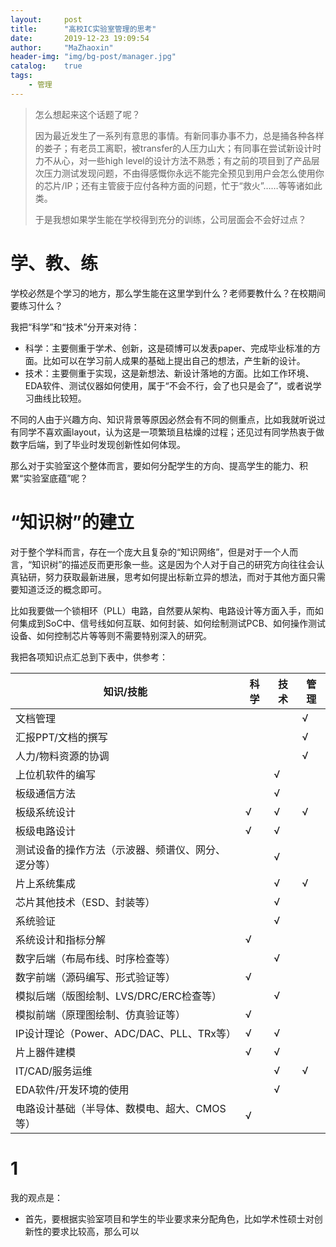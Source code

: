 ```yaml
---
layout:		post
title:		"高校IC实验室管理的思考"
date:		2019-12-23 19:09:54
author:		"MaZhaoxin"
header-img:	"img/bg-post/manager.jpg"
catalog:	true
tags:
	- 管理
---
```


> 怎么想起来这个话题了呢？
>
> 因为最近发生了一系列有意思的事情。有新同事办事不力，总是捅各种各样的娄子；有老员工离职，被transfer的人压力山大；有同事在尝试新设计时力不从心，对一些high level的设计方法不熟悉；有之前的项目到了产品层次压力测试发现问题，不由得感慨你永远不能完全预见到用户会怎么使用你的芯片/IP；还有主管疲于应付各种方面的问题，忙于“救火”……等等诸如此类。
>
> 于是我想如果学生能在学校得到充分的训练，公司层面会不会好过点？

# 学、教、练

学校必然是个学习的地方，那么学生能在这里学到什么？老师要教什么？在校期间要练习什么？

我把“科学”和“技术”分开来对待：

- 科学：主要侧重于学术、创新，这是硕博可以发表paper、完成毕业标准的方面。比如可以在学习前人成果的基础上提出自己的想法，产生新的设计。
- 技术：主要侧重于实现，这是新想法、新设计落地的方面。比如工作环境、EDA软件、测试仪器如何使用，属于“不会不行，会了也只是会了”，或者说学习曲线比较短。

不同的人由于兴趣方向、知识背景等原因必然会有不同的侧重点，比如我就听说过有同学不喜欢画layout，认为这是一项繁琐且枯燥的过程；还见过有同学热衷于做数字后端，到了毕业时发现创新性如何体现。

那么对于实验室这个整体而言，要如何分配学生的方向、提高学生的能力、积累“实验室底蕴”呢？

# “知识树”的建立

对于整个学科而言，存在一个庞大且复杂的“知识网络”，但是对于一个人而言，“知识树”的描述反而更形象一些。这是因为个人对于自己的研究方向往往会认真钻研，努力获取最新进展，思考如何提出标新立异的想法，而对于其他方面只需要知道泛泛的概念即可。

比如我要做一个锁相环（PLL）电路，自然要从架构、电路设计等方面入手，而如何集成到SoC中、信号线如何互联、如何封装、如何绘制测试PCB、如何操作测试设备、如何控制芯片等等则不需要特别深入的研究。

我把各项知识点汇总到下表中，供参考：

| 知识/技能                                          | 科学 | 技术 | 管理 |
| -------------------------------------------------- | ---- | ---- | ---- |
| 文档管理                                           |      |      | √    |
| 汇报PPT/文档的撰写                                 |      |      | √    |
| 人力/物料资源的协调                                |      |      | √    |
| 上位机软件的编写                                   |      | √    |      |
| 板级通信方法                                       |      | √    |      |
| 板级系统设计                                       | √    | √    | √    |
| 板级电路设计                                       | √    | √    |      |
| 测试设备的操作方法（示波器、频谱仪、网分、逻分等） |      | √    |      |
| 片上系统集成                                       |      | √    | √    |
| 芯片其他技术（ESD、封装等）                        |      | √    |      |
| 系统验证                                           |      | √    |      |
| 系统设计和指标分解                                 | √    |      |      |
| 数字后端（布局布线、时序检查等）                   |      | √    |      |
| 数字前端（源码编写、形式验证等）                   | √    |      |      |
| 模拟后端（版图绘制、LVS/DRC/ERC检查等）            |      | √    |      |
| 模拟前端（原理图绘制、仿真验证等）                 | √    |      |      |
| IP设计理论（Power、ADC/DAC、PLL、TRx等）           | √    | √    |      |
| 片上器件建模                                       | √    | √    |      |
| IT/CAD/服务运维                                    |      | √    | √    |
| EDA软件/开发环境的使用                             |      | √    |      |
| 电路设计基础（半导体、数模电、超大、CMOS等）       | √    |      |      |



# 1

我的观点是：

- 首先，要根据实验室项目和学生的毕业要求来分配角色，比如学术性硕士对创新性的要求比较高，那么可以